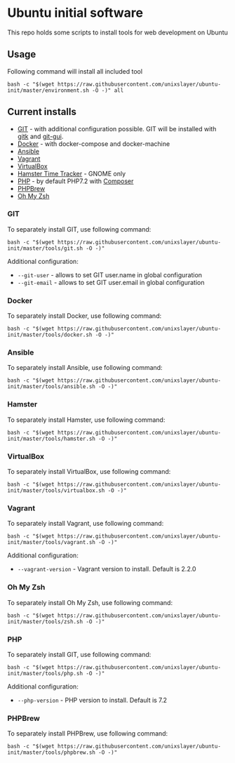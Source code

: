 # Ubuntu initial software

This repo holds some scripts to install tools for web development on Ubuntu

## Usage

Following command will install all included tool

`bash -c "$(wget https://raw.githubusercontent.com/unixslayer/ubuntu-init/master/environment.sh -O -)" all`

## Current installs

- [GIT](https://git-scm.com) - with additional configuration possible. GIT will be installed with [gitk](https://git-scm.com/docs/gitk) and [git-gui](https://git-scm.com/docs/git-gui).
- [Docker](https://docs.docker.com) - with docker-compose and docker-machine
- [Ansible](https://docs.ansible.com/)
- [Vagrant](https://vagrantup.com)
- [VirtualBox](https://virtualbox.org)
- [Hamster Time Tracker](https://github.com/projecthamster/hamster) - GNOME only
- [PHP](https://php.net) - by default PHP7.2 with [Composer](https://getcomposer.org)
- [PHPBrew](https://github.com/phpbrew/phpbrew)
- [Oh My Zsh](https://github.com/robbyrussell/oh-my-zsh)

### GIT

To separately install GIT, use following command:

`bash -c "$(wget https://raw.githubusercontent.com/unixslayer/ubuntu-init/master/tools/git.sh -O -)"`

Additional configuration:

- `--git-user` - allows to set GIT user.name in global configuration
- `--git-email` - allows to set GIT user.email in global configuration

### Docker

To separately install Docker, use following command:

`bash -c "$(wget https://raw.githubusercontent.com/unixslayer/ubuntu-init/master/tools/docker.sh -O -)"`

### Ansible

To separately install Ansible, use following command:

`bash -c "$(wget https://raw.githubusercontent.com/unixslayer/ubuntu-init/master/tools/ansible.sh -O -)"`

### Hamster

To separately install Hamster, use following command:

`bash -c "$(wget https://raw.githubusercontent.com/unixslayer/ubuntu-init/master/tools/hamster.sh -O -)"`

### VirtualBox

To separately install VirtualBox, use following command:

`bash -c "$(wget https://raw.githubusercontent.com/unixslayer/ubuntu-init/master/tools/virtualbox.sh -O -)"`

### Vagrant

To separately install Vagrant, use following command:

`bash -c "$(wget https://raw.githubusercontent.com/unixslayer/ubuntu-init/master/tools/vagrant.sh -O -)"`

Additional configuration:

- `--vagrant-version` - Vagrant version to install. Default is 2.2.0

### Oh My Zsh

To separately install Oh My Zsh, use following command:

`bash -c "$(wget https://raw.githubusercontent.com/unixslayer/ubuntu-init/master/tools/zsh.sh -O -)"`

### PHP

To separately install GIT, use following command:

`bash -c "$(wget https://raw.githubusercontent.com/unixslayer/ubuntu-init/master/tools/php.sh -O -)"`

Additional configuration:

- `--php-version` - PHP version to install. Default is 7.2

### PHPBrew

To separately install PHPBrew, use following command:

`bash -c "$(wget https://raw.githubusercontent.com/unixslayer/ubuntu-init/master/tools/phpbrew.sh -O -)"`
